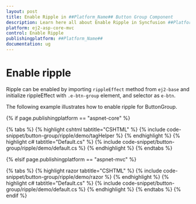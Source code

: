 ```yaml
---
layout: post
title: Enable Ripple in ##Platform_Name## Button Group Component
description: Learn here all about Enable Ripple in Syncfusion ##Platform_Name## Button Group component of Syncfusion Essential JS 2 and more.
platform: ej2-asp-core-mvc
control: Enable Ripple
publishingplatform: ##Platform_Name##
documentation: ug
---
```



# Enable ripple

Ripple can be enabled by importing `rippleEffect` method from `ej2-base` and initialize rippleEffect with `.e-btn-group` element, and selector as `e-btn`.

The following example illustrates how to enable ripple for ButtonGroup.

{% if page.publishingplatform == "aspnet-core" %}

{% tabs %}
{% highlight cshtml tabtitle="CSHTML" %}
{% include code-snippet/button-group/ripple/demo/tagHelper %}
{% endhighlight %}
{% highlight c# tabtitle="Default.cs" %}
{% include code-snippet/button-group/ripple/demo/default.cs %}
{% endhighlight %}
{% endtabs %}

{% elsif page.publishingplatform == "aspnet-mvc" %}

{% tabs %}
{% highlight razor tabtitle="CSHTML" %}
{% include code-snippet/button-group/ripple/demo/razor %}
{% endhighlight %}
{% highlight c# tabtitle="Default.cs" %}
{% include code-snippet/button-group/ripple/demo/default.cs %}
{% endhighlight %}
{% endtabs %}
{% endif %}

